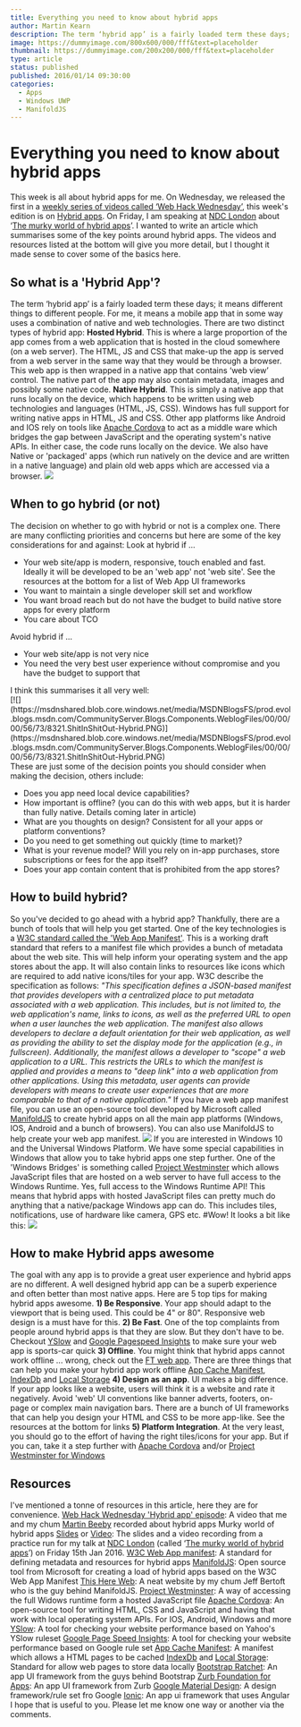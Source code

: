 ```yaml
---
title: Everything you need to know about hybrid apps
author: Martin Kearn
description: The term ‘hybrid app’ is a fairly loaded term these days; it means different things to different people. For me, it means a mobile app that in some way uses a combination of native and web technologies.
image: https://dummyimage.com/800x600/000/fff&text=placeholder
thumbnail: https://dummyimage.com/200x200/000/fff&text=placeholder
type: article
status: published
published: 2016/01/14 09:30:00
categories: 
  - Apps
  - Windows UWP
  - ManifoldJS
---
```


# Everything you need to know about hybrid apps

This week is all about hybrid apps for me. On Wednesday, we released the first in a [weekly series of videos called ‘Web Hack Wednesday’](https://channel9.msdn.com/Shows/Web-Hack-Wednesday), this week's edition is on [Hybrid apps](https://channel9.msdn.com/Shows/Web-Hack-Wednesday/Hybrid-Apps). On Friday, I am speaking at [NDC London](http://ndc-london.com/) about ‘[The murky world of hybrid apps](http://ndc-london.com/talk/the-murky-world-of-hybrid-web-apps/)’. I wanted to write an article which summarises some of the key points around hybrid apps. The videos and resources listed at the bottom will give you more detail, but I thought it made sense to cover some of the basics here.

## So what is a 'Hybrid App'?

The term ‘hybrid app’ is a fairly loaded term these days; it means different things to different people. For me, it means a mobile app that in some way uses a combination of native and web technologies. There are two distinct types of hybrid app: **Hosted Hybrid**. This is where a large proportion of the app comes from a web application that is hosted in the cloud somewhere (on a web server). The HTML, JS and CSS that make-up the app is served from a web server in the same way that they would be through a browser. This web app is then wrapped in a native app that contains ‘web view’ control. The native part of the app may also contain metadata, images and possibly some native code. **Native Hybrid**. This is simply a native app that runs locally on the device, which happens to be written using web technologies and languages (HTML, JS, CSS). Windows has full support for writing native apps in HTML, JS and CSS. Other app platforms like Android and IOS rely on tools like [Apache Cordova](http://cordova.apache.org/) to act as a middle ware which bridges the gap between JavaScript and the operating system's native APIs. In either case, the code runs locally on the device. We also have Native or 'packaged' apps (which run natively on the device and are written in a native language) and plain old web apps which are accessed via a browser. [![](https://msdnshared.blob.core.windows.net/media/MSDNBlogsFS/prod.evol.blogs.msdn.com/CommunityServer.Blogs.Components.WeblogFiles/00/00/00/56/73/2477.AppStrategyOptions.PNG)](https://msdnshared.blob.core.windows.net/media/MSDNBlogsFS/prod.evol.blogs.msdn.com/CommunityServer.Blogs.Components.WeblogFiles/00/00/00/56/73/2477.AppStrategyOptions.PNG)

## When to go hybrid (or not)

The decision on whether to go with hybrid or not is a complex one. There are many conflicting priorities and concerns but here are some of the key considerations for and against: Look at hybrid if ...

*   Your web site/app is modern, responsive, touch enabled and fast. Ideally it will be developed to be an 'web app' not 'web site'. See the resources at the bottom for a list of Web App UI frameworks
*   You want to maintain a single developer skill set and workflow
*   You want broad reach but do not have the budget to build native store apps for every platform
*   You care about TCO

<div>Avoid hybrid if ...</div>

<div>

*   Your web site/app is not very nice
*   You need the very best user experience without compromise and you have the budget to support that

<div>I think this summarises it all very well:</div>

<div>[![](https://msdnshared.blob.core.windows.net/media/MSDNBlogsFS/prod.evol.blogs.msdn.com/CommunityServer.Blogs.Components.WeblogFiles/00/00/00/56/73/8321.ShitInShitOut-Hybrid.PNG)](https://msdnshared.blob.core.windows.net/media/MSDNBlogsFS/prod.evol.blogs.msdn.com/CommunityServer.Blogs.Components.WeblogFiles/00/00/00/56/73/8321.ShitInShitOut-Hybrid.PNG)</div>

<div>These are just some of the decision points you should consider when making the decision, others include:</div>

<div>

*   Does you app need local device capabilities?
*   How important is offline? (you can do this with web apps, but it is harder than fully native. Details coming later in article)
*   What are you thoughts on design? Consistent for all your apps or platform conventions?
*   Do you need to get something out quickly (time to market)?
*   What is your revenue model? Will you rely on in-app purchases, store subscriptions or fees for the app itself?
*   Does your app contain content that is prohibited from the app stores?

## How to build hybrid?

So you've decided to go ahead with a hybrid app? Thankfully, there are a bunch of tools that will help you get started. One of the key technologies is a [W3C standard called the 'Web App Manifest'](http://blogs.msdn.com/controlpanel/blogs/posteditor.aspx/w3.org/TR/appmanifest). This is a working draft standard that refers to a manifest file which provides a bunch of metadata about the web site. This will help inform your operating system and the app stores about the app. It will also contain links to resources like icons which are required to add native icons/tiles for your app. W3C describe the specification as follows: _"This specification defines a JSON-based manifest that provides developers with a centralized place to put metadata associated with a web application. This includes, but is not limited to, the web application's name, links to icons, as well as the preferred URL to open when a user launches the web application. The manifest also allows developers to declare a default orientation for their web application, as well as providing the ability to set the display mode for the application (e.g., in fullscreen). Additionally, the manifest allows a developer to "scope" a web application to a URL. This restricts the URLs to which the manifest is applied and provides a means to "deep link" into a web application from other applications. Using this metadata, user agents can provide developers with means to create user experiences that are more comparable to that of a native application."_ If you have a web app manifest file, you can use an open-source tool developed by Microsoft called [ManifoldJS](http://manifoldjs.com/) to create hybrid apps on all the main app platforms (Windows, IOS, Android and a bunch of browsers). You can also use ManifoldJS to help create your web app manifest. [![](https://msdnshared.blob.core.windows.net/media/MSDNBlogsFS/prod.evol.blogs.msdn.com/CommunityServer.Blogs.Components.WeblogFiles/00/00/00/56/73/1854.Manifold_Primary.png)](https://msdnshared.blob.core.windows.net/media/MSDNBlogsFS/prod.evol.blogs.msdn.com/CommunityServer.Blogs.Components.WeblogFiles/00/00/00/56/73/1854.Manifold_Primary.png) If you are interested in Windows 10 and the Universal Windows Platform. We have some special capabilities in Windows that allow you to take hybrid apps one step further. One of the 'Windows Bridges' is something called [Project Westminster](https://blogs.windows.com/buildingapps/2015/07/06/project-westminster-in-a-nutshell/) which allows JavaScript files that are hosted on a web server to have full access to the Windows Runtime. Yes, full access to the Windows Runtime API! This means that hybrid apps with hosted JavaScript files can pretty much do anything that a native/package Windows app can do. This includes tiles, notifications, use of hardware like camera, GPS etc. #Wow! It looks a bit like this: [![](https://msdnshared.blob.core.windows.net/media/MSDNBlogsFS/prod.evol.blogs.msdn.com/CommunityServer.Blogs.Components.WeblogFiles/00/00/00/56/73/8032.WestminsterAppArchitecture.PNG)](https://msdnshared.blob.core.windows.net/media/MSDNBlogsFS/prod.evol.blogs.msdn.com/CommunityServer.Blogs.Components.WeblogFiles/00/00/00/56/73/8032.WestminsterAppArchitecture.PNG)

## How to make Hybrid apps awesome

The goal with any app is to provide a great user experience and hybrid apps are no different. A well designed hybrid app can be a superb experience and often better than most native apps. Here are 5 top tips for making hybrid apps awesome. **1) Be Responsive**. Your app should adapt to the viewport that is being used. This could be 4" or 80". Responsive web design is a must have for this. **2) Be Fast**. One of the top complaints from people around hybrid apps is that they are slow. But they don't have to be. Checkout [YSlow](http://yslow.org/) and [Google Pagespeed Insights](https://developers.google.com/speed/pagespeed/insights/) to make sure your web app is sports-car quick **3) Offline**. You might think that hybrid apps cannot work offline ... wrong, check out the [FT web app](http://app.ft.com/index_page/home). There are three things that can help you make your hybrid app work offline [App Cache Manifest](http://www.html5rocks.com/en/tutorials/appcache/beginner/), [IndexDb](http://www.w3.org/TR/IndexedDB/) and [Local Storage](http://www.w3schools.com/HTML/html5_webstorage.asp) **4) Design as an app**. UI makes a big difference. If your app looks like a website, users will think it is a website and rate it negatively. Avoid 'web' UI conventions like banner adverts, footers, on-page or complex main navigation bars. There are a bunch of UI frameworks that can help you design your HTML and CSS to be more app-like. See the resources at the bottom for links **5) Platform Integration**. At the very least, you should go to the effort of having the right tiles/icons for your app. But if you can, take it a step further with [Apache Cordova](http://cordova.apache.org/) and/or [Project Westminster for Windows](https://dev.windows.com/en-us/uwp-bridges/project-westminster)

## Resources

I've mentioned a tonne of resources in this article, here they are for convenience. [Web Hack Wednesday 'Hybrid app' episode](https://channel9.msdn.com/Shows/Web-Hack-Wednesday/Hybrid-Apps): A video that me and my chum [Martin Beeby](https://twitter.com/thebeebs) recorded about hybrid apps Murky world of hybrid apps [Slides](https://onedrive.live.com/redir?resid=999BE3B43DB18398!1796678&authkey=!AI3u07N-v89k3CU&ithint=file%2cpptx) or [Video](https://onedrive.live.com/redir?resid=999BE3B43DB18398!1796679&authkey=!ANC9pWOi0uE5hyk&ithint=video%2cmp4): The slides and a video recording from a practice run for my talk at [NDC London](http://ndc-london.com/) (called ‘[The murky world of hybrid apps](http://ndc-london.com/talk/the-murky-world-of-hybrid-web-apps/)’) on Friday 15th Jan 2016. [W3C Web App manifest](http://www.w3.org/TR/appmanifest/): A standard for defining metadata and resources for hybrid apps [ManifoldJS](http://manifoldjs.com/): Open source tool from Microsoft for creating a load of hybrid apps based on the W3C Web App Manifest [This Here Web](http://www.thishereweb.com/): A neat website by my chum Jeff Bertoft who is the guy behind ManifoldJS. [Project Westminster](https://blogs.windows.com/buildingapps/2015/07/06/project-westminster-in-a-nutshell/): A way of accessing the full Widows runtime form a hosted JavaScript file [Apache Cordova](http://cordova.apache.org/): An open-source tool for writing HTML, CSS and JavaScript and having that work with local operating system APIs. For IOS, Android, Windows and more [YSlow](http://yslow.org/): A tool for checking your website performance based on Yahoo's YSlow ruleset [Google Page Speed Insights](https://developers.google.com/speed/pagespeed/insights/): A tool for checking your website performance based on Google rule set [App Cache Manifest](http://www.html5rocks.com/en/tutorials/appcache/beginner/): A manifest which allows a HTML pages to be cached [IndexDb](http://www.w3.org/TR/IndexedDB/) and [Local Storage](http://www.w3schools.com/HTML/html5_webstorage.asp): Standard for allow web pages to store data locally [Bootstrap Ratchet](http://goratchet.com/): An app UI framework from the guys behind Bootstrap [Zurb Foundation for Apps](http://foundation.zurb.com/apps.html): An app UI framework from Zurb [Google Material Design](http://www.google.com/design/spec/material-design/introduction.html): A design framework/rule set fro Google [Ionic](http://ionicframework.com/): An app ui framework that uses Angular I hope that is useful to you. Please let me know one way or another via the comments.</div>

</div>
